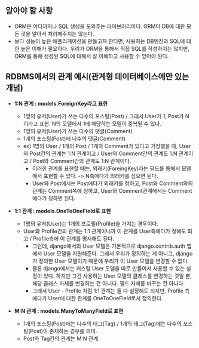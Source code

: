 ## 알아야 할 사항
- ORM은 어디까지나 SQL 생성을 도와주는 라이브러리이다. ORM이 DB에 대한 모든 것을 알아서 처리해주지는 않는다.
- 보다 성능이 높은 애플리케이션을 만들고자 한다면, 사용하는 DB엔진과 SQL에 대한 높은 이해가 필요하다. 우리가 ORM을 통해서 직접 SQL를 작성하지는 않지만, ORM를 통해 생성된 SQL에 대해서 잘 이해하고 사용할 수 있어야 된다.


## RDBMS에서의 관계 예시(관계형 데이터베이스에만 있는 개념)
- **1:N 관계 : models.ForeignKey라고 표현** 
  - 1명의 유저(User)가 쓰는 다수의 포스팅(Post) / 그래서 User가 1, Post가 N이라고 표현. N의 모델에서 1에 해당하는 모델이 중복될 수 있다.
  - 1명의 유저(User)가 쓰는 다수의 댓글(Comment) 
  - 1개의 포스팅(Post)에 다수의 댓글(Comment)
  - ex) 1명의 User / 1개의 Post / 1개의 Comment가 있다고 가정했을 때, User와 Post간의 관계는 1:N 관계이고 / User와 Comment간의 관계도 1:N 관계이고 / Post와 Comment간의 관계도 1:N 관계이다.
    - 이러한 관계를 표현할 때는, 외래키(ForeingKey)라는 필드를 통해서 모델에서 표현할 수 있다. -> N측에다가 외래키를 심으면 된다.
    - User와 Post에서는 Post에다가 외래키를 정하고, Post와 Comment와의 관계는 Comment쪽에 정하고, User와 Comment관계에서는 Comment에다가 정하면 된다.


- **1:1 관계 : models.OneToOneField로 표현**
  - 1명의 유저(User)는 1개의 프로필(Profile)을 가지는 경우이다.
  - User와 Profile간의 관계는 1:1 관계이니까 이 관계를 User측에다가 정해도 되고 / Profile측에 이 관계를 명시해도 된다.
    - 그런데, django에서의 User 모델은 기본적으로 django.contrib.auth 앱에서 User 모델을 지원해준다. 그래서 우리가 정의하는 게 아니고, django가 정의한 User 모델이기 때문에 우리가 이 User 모델을 변경할 수 없다.
    - 물론 django에서는 커스텀 User 모델을 따로 만들어서 사용할 수 있는 설정이 있다. 하지만 그건 사용하는 User 모델의 클래스를 변경하는 것일 뿐, 해당 클래스 자체를 변경하는 건 아니다. 필드 자체를 바꾸는 건 아니다.
    - 그래서 User - Profile 처럼 1:1 관계는 둘 다 설정해도 되지만, Profile 측에다가 User에 대한 관계를 OneToOneField로서 정의한다.


- **M:N 관계 : models.ManyToManyField로 표현**
  - 1개의 포스팅(Post)에는 다수의 태그(Tag) / 1개의 태그(Tag)에는 다수의 포스팅(Post)이 존재하는 경우를 의미.
  - Post와 Tag간의 관계는 M:N 관계.
